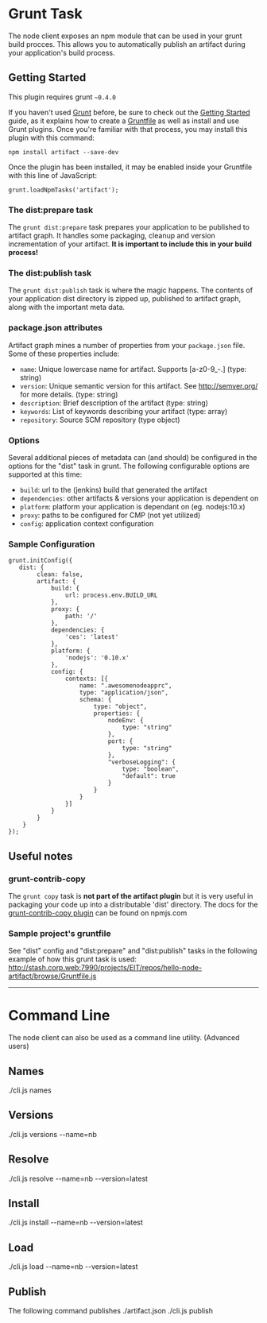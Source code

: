 # Grunt Task
The node client exposes an npm module that can be used in your grunt build procces. This allows you to automatically publish an artifact during your application's build process. 

## Getting Started
This plugin requires grunt `~0.4.0`


If you haven't used [Grunt](http://gruntjs.com/) before, be sure to check out the [Getting Started](http://gruntjs.com/getting-started) guide, as it explains how to create a [Gruntfile](http://gruntjs.com/sample-gruntfile) as well as install and use Grunt plugins. Once you're familiar with that process, you may install this plugin with this command:

```
npm install artifact --save-dev
```

Once the plugin has been installed, it may be enabled inside your Gruntfile with this line of JavaScript:

```
grunt.loadNpmTasks('artifact');
```

### The dist:prepare task
The ```grunt dist:prepare``` task prepares your application to be published to artifact graph. It handles some packaging, cleanup and version incrementation of your artifact. **It is important to include this in your build process!**


### The dist:publish task
The ```grunt dist:publish``` task is where the magic happens. The contents of your application dist directory is zipped up, published to artifact graph, along with the important meta data. 


### package.json attributes
Artifact graph mines a number of properties from your `package.json` file. Some of these properties include:

- `name`: Unique lowercase name for artifact. Supports [a-z0-9_-.] (type: string)
- `version`: Unique semantic version for this artifact. See http://semver.org/ for more details. (type: string)
- `description`: Brief description of the artifact (type: string)
- `keywords`: List of keywords describing your artifact (type: array)
- `repository`: Source SCM repository (type object)


### Options
Several additional pieces of metadata can (and should) be configured in the options for the "dist" task in grunt. The following configurable options are supported at this time:

- `build`: url to the (jenkins) build that generated the artifact
- `dependencies`: other artifacts & versions your application is dependent on
- `platform`: platform your application is dependant on (eg. nodejs:10.x)
- `proxy`: paths to be configured for CMP (not yet utilized)
- `config`: application context configuration

### Sample Configuration
```
grunt.initConfig({
   dist: {
        clean: false,
        artifact: {
            build: {
                url: process.env.BUILD_URL
            },
            proxy: {
                path: '/'
            },
            dependencies: {
                'ces': 'latest'
            },
            platform: {
                'nodejs': '0.10.x'
            },
            config: {
                contexts: [{
                    name: ".awesomenodeapprc",
                    type: "application/json",
                    schema: {
                        type: "object",
                        properties: {
                            nodeEnv: {
                                type: "string"
                            },
                            port: {
                                type: "string"
                            },
                            "verboseLogging": {
                                type: "boolean",
                                "default": true
                            }
                        }
                    }
                }]
            }
        }
    }
});
```

## Useful notes
### grunt-contrib-copy
The ```grunt copy``` task is **not part of the artifact plugin** but it is very useful in packaging your code up into a distributable 'dist' directory. The docs for the  [grunt-contrib-copy plugin](https://www.npmjs.com/package/grunt-contrib-copy)  can be found on npmjs.com


### Sample project's gruntfile

See "dist" config and "dist:prepare" and "dist:publish" tasks in the following example of how this grunt task is used:
http://stash.corp.web:7990/projects/EIT/repos/hello-node-artifact/browse/Gruntfile.js

---
 
# Command Line
The node client can also be used as a command line utility. (Advanced users)

## Names
./cli.js names

## Versions
./cli.js versions --name=nb

## Resolve
./cli.js resolve --name=nb --version=latest

## Install
./cli.js install --name=nb --version=latest

## Load
./cli.js load --name=nb --version=latest

## Publish
The following command publishes ./artifact.json
./cli.js publish
